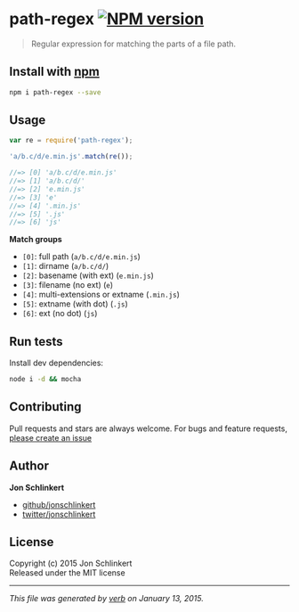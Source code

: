 # path-regex [![NPM version](https://badge.fury.io/js/path-regex.svg)](http://badge.fury.io/js/path-regex)

> Regular expression for matching the parts of a file path.

## Install with [npm](npmjs.org)

```bash
npm i path-regex --save
```

## Usage

```js
var re = require('path-regex');

'a/b.c/d/e.min.js'.match(re());

//=> [0] 'a/b.c/d/e.min.js'
//=> [1] 'a/b.c/d/'
//=> [2] 'e.min.js'
//=> [3] 'e'
//=> [4] '.min.js'
//=> [5] '.js'
//=> [6] 'js'
```

**Match groups**

- `[0]`: full path (`a/b.c/d/e.min.js`)
- `[1]`: dirname (`a/b.c/d/`)
- `[2]`: basename (with ext) (`e.min.js`)
- `[3]`: filename (no ext) (`e`)
- `[4]`: multi-extensions or extname (`.min.js`)
- `[5]`: extname (with dot) (`.js`)
- `[6]`: ext (no dot) (`js`)


## Run tests

Install dev dependencies:

```bash
node i -d && mocha
```

## Contributing
Pull requests and stars are always welcome. For bugs and feature requests, [please create an issue](https://github.com/regexps/path-regex/issues)

## Author

**Jon Schlinkert**
 
+ [github/jonschlinkert](https://github.com/jonschlinkert)
+ [twitter/jonschlinkert](http://twitter.com/jonschlinkert) 

## License
Copyright (c) 2015 Jon Schlinkert  
Released under the MIT license

***

_This file was generated by [verb](https://github.com/assemble/verb) on January 13, 2015._
